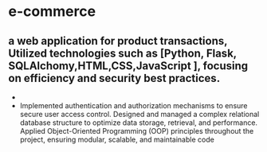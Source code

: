 ﻿# e-commerce
## a web application for product transactions, Utilized technologies such as [Python, Flask, SQLAlchomy,HTML,CSS,JavaScript ], focusing on efficiency and security best practices.

+
+  Implemented authentication and authorization mechanisms to ensure
secure user access control.
Designed and managed a complex relational database structure to
optimize data storage, retrieval, and performance.
Applied Object-Oriented Programming (OOP) principles throughout the
project, ensuring modular, scalable, and maintainable code
